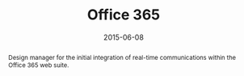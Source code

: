 ---
eleventyExcludeFromCollections: true

layout: article.njk
title: Office 365
client: Microsoft
partner: Office Design Group
date: 2015-06-08
abstract: Design manager for the initial integration of real-time communications within the Office 365 web suite.
headline: Skype 💕 Office 365
collaborators:
 - Anna-Leena Brinck
 - Enrique Quiroz Valdez
 - Oliver Scholz
hero:
 - /assets/hero/microsoft/office365.jpg
text:
  - The brief was simple - how do you make a Skype for Business client fit into
    the workflow of a typical Outlook information worker, but still make it feel like it was
    part of Office 365 all along?
  - Myself and the team took particular care to align typography, grids and even
    themes to ensure that the Skype app felt at home alongside e-mail, but also
    respected the environment it was in and any customisation choices that the
    user had made. 
thumbnail:
  - thumbnail-0365.png
media:
  - office-365.png
tags: 
 - applications
video:
 - https://www.youtube.com/watch?v=Hm8FYuvqXV8
---